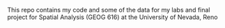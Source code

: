 This repo contains my code and some of the data for my labs and final project for Spatial Analysis (GEOG 616) at the University of Nevada, Reno